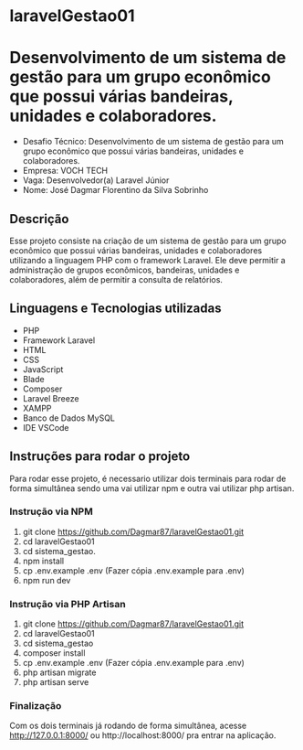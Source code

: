# laravelGestao01

# Desenvolvimento de um sistema de gestão para um grupo econômico que possui várias bandeiras, unidades e colaboradores.

- Desafio Técnico: Desenvolvimento de um sistema de gestão para um grupo econômico que possui várias bandeiras, unidades e colaboradores.
- Empresa: VOCH TECH
- Vaga: Desenvolvedor(a) Laravel Júnior
- Nome: José Dagmar Florentino da Silva Sobrinho

## Descrição

Esse projeto consiste na criação de um sistema de gestão para um grupo econômico que possui várias bandeiras, unidades e colaboradores utilizando a linguagem PHP com o framework Laravel. Ele deve permitir a administração de grupos econômicos, bandeiras, unidades e colaboradores, além de permitir a consulta de relatórios.

## Linguagens e Tecnologias utilizadas

- PHP
- Framework Laravel 
- HTML
- CSS
- JavaScript
- Blade
- Composer
- Laravel Breeze
- XAMPP
- Banco de Dados MySQL
- IDE VSCode

## Instruções para rodar o projeto

Para rodar esse projeto, é necessario utilizar dois terminais para rodar de forma simultânea sendo uma vai utilizar npm e outra vai utilizar php artisan.

### Instrução via NPM

1. git clone https://github.com/Dagmar87/laravelGestao01.git
2. cd laravelGestao01
3. cd sistema_gestao.
4. npm install
5. cp .env.example .env (Fazer cópia .env.example para .env)
6. npm run dev

### Instrução via PHP Artisan

1. git clone https://github.com/Dagmar87/laravelGestao01.git
2. cd laravelGestao01
3. cd sistema_gestao
4. composer install
5. cp .env.example .env (Fazer cópia .env.example para .env)
6. php artisan migrate
7. php artisan serve

### Finalização 

Com os dois terminais já rodando de forma simultânea, acesse http://127.0.0.1:8000/ ou http://localhost:8000/ pra entrar na aplicação.  
